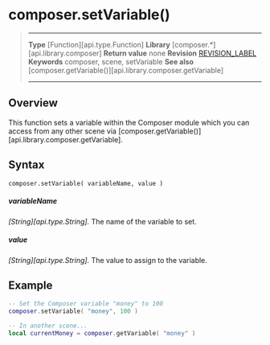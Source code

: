 # composer.setVariable()

> --------------------- ------------------------------------------------------------------------------------------
> __Type__              [Function][api.type.Function]
> __Library__           [composer.*][api.library.composer]
> __Return value__      none
> __Revision__          [REVISION_LABEL](REVISION_URL)
> __Keywords__          composer, scene, setVariable
> __See also__          [composer.getVariable()][api.library.composer.getVariable]
> --------------------- ------------------------------------------------------------------------------------------


## Overview

This function sets a variable within the Composer module which you can access from any other scene via  [composer.getVariable()][api.library.composer.getVariable].

## Syntax

	composer.setVariable( variableName, value )

##### variableName
_[String][api.type.String]._ The name of the variable to set.

##### value
_[String][api.type.String]._ The value to assign to the variable.

## Example

`````lua
-- Set the Composer variable "money" to 100
composer.setVariable( "money", 100 )

-- In another scene...
local currentMoney = composer.getVariable( "money" )
`````